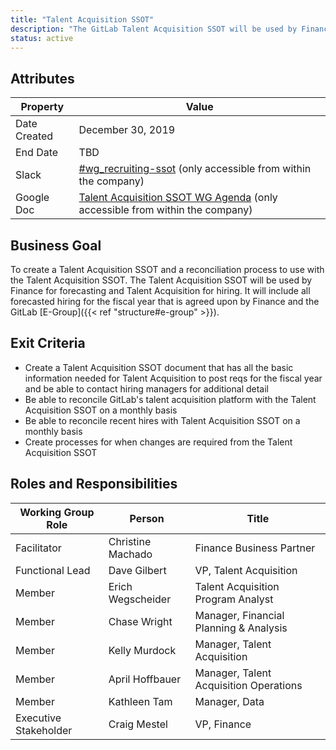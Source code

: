 ```yaml
---
title: "Talent Acquisition SSOT"
description: "The GitLab Talent Acquisition SSOT will be used by Finance for forecasting and Talent Acquisition for hiring. Find more information here!"
status: active
---
```


## Attributes

| Property        | Value          |
|-----------------|----------------|
| Date Created    | December 30, 2019   |
| End Date        | TBD |
| Slack           | [#wg_recruiting-ssot](https://gitlab.slack.com/archives/CS4T040MS) (only accessible from within the company) |
| Google Doc      | [Talent Acquisition SSOT WG Agenda](https://docs.google.com/document/d/14kg9B7DqPoqJEja_hDAwdVEKMi4DyounDaRwjo2whKo/edit) (only accessible from within the company) |

## Business Goal

To create a Talent Acquisition SSOT and a reconciliation process to use with the Talent Acquisition SSOT. The Talent Acquisition SSOT will be used by Finance for forecasting and Talent Acquisition for hiring. It will include all forecasted hiring for the fiscal year that is agreed upon by Finance and the GitLab [E-Group]({{< ref "structure#e-group" >}}).

## Exit Criteria

- Create a Talent Acquisition SSOT document that has all the basic information needed for Talent Acquisition to post reqs for the fiscal year and be able to contact hiring managers for additional detail
- Be able to reconcile GitLab's talent acquisition platform with the Talent Acquisition SSOT on a monthly basis
- Be able to reconcile recent hires with Talent Acquisition SSOT on a monthly basis
- Create processes for when changes are required from the Talent Acquisition SSOT

## Roles and Responsibilities

| Working Group Role    | Person                | Title                                  |
|-----------------------|-----------------------|----------------------------------------|
| Facilitator           | Christine Machado     | Finance Business Partner               |
| Functional Lead       | Dave Gilbert          | VP, Talent Acquisition                         |
| Member                | Erich Wegscheider     | Talent Acquisition Program Analyst             |
| Member                | Chase Wright          | Manager, Financial Planning & Analysis |
| Member                | Kelly Murdock         | Manager, Talent Acquisition                    |
| Member                | April Hoffbauer       | Manager, Talent Acquisition Operations         |
| Member                | Kathleen Tam          | Manager, Data                          |
| Executive Stakeholder | Craig Mestel          | VP, Finance                            |
